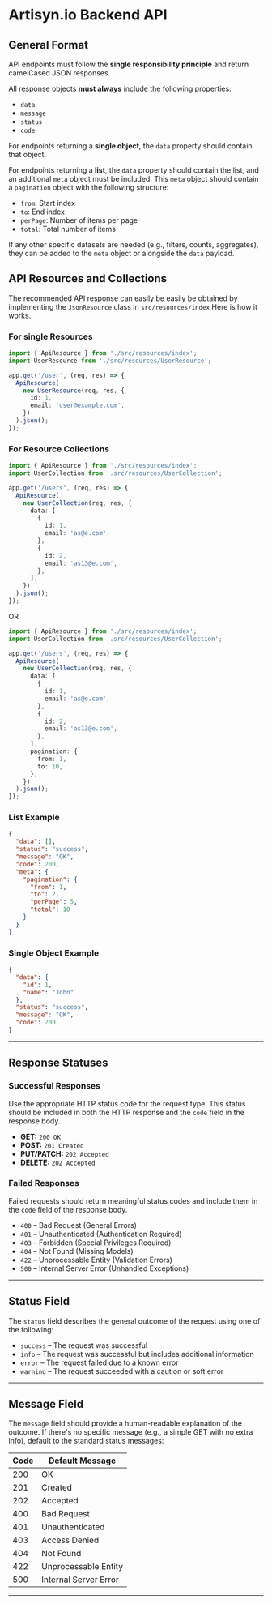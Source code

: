 # Artisyn.io Backend API

## General Format

API endpoints must follow the **single responsibility principle** and return camelCased JSON responses.

All response objects **must always** include the following properties:

- `data`
- `message`
- `status`
- `code`

For endpoints returning a **single object**, the `data` property should contain that object.

For endpoints returning a **list**, the `data` property should contain the list, and an additional `meta` object must be included. This `meta` object should contain a `pagination` object with the following structure:

- `from`: Start index
- `to`: End index
- `perPage`: Number of items per page
- `total`: Total number of items

If any other specific datasets are needed (e.g., filters, counts, aggregates), they can be added to the `meta` object or alongside the `data` payload.

## API Resources and Collections

The recommended API response can easily be easily be obtained by implementing the `JsonResource` class in `src/resources/index`
Here is how it works.

### For single Resources

```ts
import { ApiResource } from './src/resources/index';
import UserResource from './src/resources/UserResource';

app.get('/user', (req, res) => {
  ApiResource(
    new UserResource(req, res, {
      id: 1,
      email: 'user@example.com',
    })
  ).json();
});
```

### For Resource Collections

```ts
import { ApiResource } from './src/resources/index';
import UserCollection from '.src/resources/UserCollection';

app.get('/users', (req, res) => {
  ApiResource(
    new UserCollection(req, res, {
      data: [
        {
          id: 1,
          email: 'as@e.com',
        },
        {
          id: 2,
          email: 'as13@e.com',
        },
      ],
    })
  ).json();
});
```

OR

```ts
import { ApiResource } from './src/resources/index';
import UserCollection from '.src/resources/UserCollection';

app.get('/users', (req, res) => {
  ApiResource(
    new UserCollection(req, res, {
      data: [
        {
          id: 1,
          email: 'as@e.com',
        },
        {
          id: 2,
          email: 'as13@e.com',
        },
      ],
      pagination: {
        from: 1,
        to: 10,
      },
    })
  ).json();
});
```

### List Example

```json
{
  "data": [],
  "status": "success",
  "message": "OK",
  "code": 200,
  "meta": {
    "pagination": {
      "from": 1,
      "to": 2,
      "perPage": 5,
      "total": 10
    }
  }
}
```

### Single Object Example

```json
{
  "data": {
    "id": 1,
    "name": "John"
  },
  "status": "success",
  "message": "OK",
  "code": 200
}
```

---

## Response Statuses

### Successful Responses

Use the appropriate HTTP status code for the request type. This status should be included in both the HTTP response and the `code` field in the response body.

- **GET:** `200 OK`
- **POST:** `201 Created`
- **PUT/PATCH:** `202 Accepted`
- **DELETE:** `202 Accepted`

### Failed Responses

Failed requests should return meaningful status codes and include them in the `code` field of the response body.

- `400` – Bad Request (General Errors)
- `401` – Unauthenticated (Authentication Required)
- `403` – Forbidden (Special Privileges Required)
- `404` – Not Found (Missing Models)
- `422` – Unprocessable Entity (Validation Errors)
- `500` – Internal Server Error (Unhandled Exceptions)

---

## Status Field

The `status` field describes the general outcome of the request using one of the following:

- `success` – The request was successful
- `info` – The request was successful but includes additional information
- `error` – The request failed due to a known error
- `warning` – The request succeeded with a caution or soft error

---

## Message Field

The `message` field should provide a human-readable explanation of the outcome. If there's no specific message (e.g., a simple GET with no extra info), default to the standard status messages:

| Code | Default Message       |
| ---- | --------------------- |
| 200  | OK                    |
| 201  | Created               |
| 202  | Accepted              |
| 400  | Bad Request           |
| 401  | Unauthenticated       |
| 403  | Access Denied         |
| 404  | Not Found             |
| 422  | Unprocessable Entity  |
| 500  | Internal Server Error |

---
